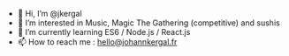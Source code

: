 - 👋 Hi, I’m @jkergal
- 👀 I’m interested in Music, Magic The Gathering (competitive) and sushis
- 🌱 I’m currently learning ES6 / Node.js / React.js
- 📫 How to reach me : hello@johannkergal.fr
